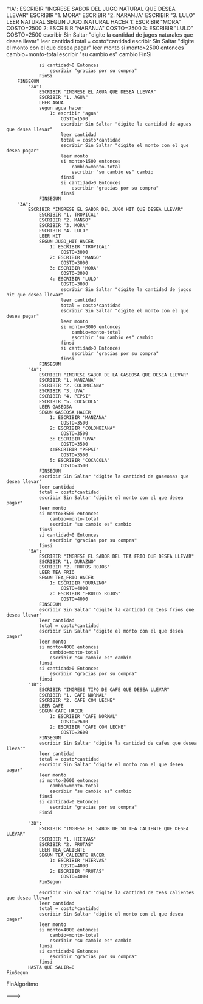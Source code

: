 "1A":
				ESCRIBIR "INGRESE SABOR DEL JUGO NATURAL QUE DESEA LLEVAR"
				ESCRIBIR "1. MORA"
				ESCRIBIR "2. NARANJA"
				ESCRIBIR "3. LULO"
				LEER NATURAL
				SEGUN JUGO_NATURAL HACER 
					1: ESCRIBIR "MORA"
						COSTO=2500
			2: ESCRIBIR "NARANJA"
				COSTO=2500
			3: ESCRIBIR "LULO"
				COSTO=2500
				escribir Sin Saltar "digite la cantidad de jugos naturales que desea llevar"
				leer cantidad 
				total = costo*cantidad 
				escribir Sin Saltar "digite el monto con el que desea pagar"
				leer monto
				si monto>2500 entonces 
					cambio=monto-total
					escribir "su cambio es" cambio 
				FinSi
				
				si cantidad>0 Entonces
					escribir "gracias por su compra"
				FinSi
		FINSEGUN 
			"2A":
				ESCRIBIR "INGRESE EL AGUA QUE DESEA LLEVAR"
				ESCRIBIR "1. AGUA"
				LEER AGUA 
				segun agua hacer
					1: escribir "agua"
						COSTO=1500
						escribir Sin Saltar "digite la cantidad de aguas que desea llevar"
						leer cantidad 
						total = costo*cantidad 
						escribir Sin Saltar "digite el monto con el que desea pagar"
						leer monto
						si monto>1500 entonces 
							cambio=monto-total
							escribir "su cambio es" cambio
						finsi 
						si cantidad>0 Entonces
							escribir "gracias por su compra"
						finsi 
				FINSEGUN 
		"3A":
			ESCRIBIR "INGRESE EL SABOR DEL JUGO HIT QUE DESEA LLEVAR"
				ESCRIBIR "1. TROPICAL"
				ESCRIBIR "2. MANGO"
				ESCRIBIR "3. MORA"
				ESCRIBIR "4. LULO"
				LEER HIT 
				SEGUN JUGO_HIT HACER 
					1: ESCRIBIR "TROPICAL"
						COSTO=3000
					2: ESCRIBIR "MANGO"
						COSTO=3000
					3: ESCRIBIR "MORA"
						COSTO=3000
					4: ESCRIBIR "LULO"
						COSTO=3000
						escribir Sin Saltar "digite la cantidad de jugos hit que desea llevar"
						leer cantidad 
						total = costo*cantidad 
						escribir Sin Saltar "digite el monto con el que desea pagar"
						leer monto
						si monto>3000 entonces 
							cambio=monto-total
							escribir "su cambio es" cambio
						finsi 
						si cantidad>0 Entonces
							escribir "gracias por su compra"
						finsi
				FINSEGUN 
			"4A":
				ESCRIBIR "INGRESE SABOR DE LA GASEOSA QUE DESEA LLEVAR"
				ESCRIBIR "1. MANZANA"
				ESCRIBIR "2. COLOMBIANA"
				ESCRIBIR "3. UVA"
				ESCRIBIR "4. PEPSI"
				ESCRIBIR "5. COCACOLA"
				LEER GASEOSA 
				SEGUN GASEOSA HACER 
					1: ESCRIBIR "MANZANA"
						COSTO=3500
					2: ESCRIBIR "COLOMBIANA"
						COSTO=3500
					3: ESCRIBIR "UVA"
						COSTO=3500
				    4:ESCRIBIR "PEPSI"
						COSTO=3500
					5: ESCRIBIR "COCACOLA"
						COSTO=3500
				FINSEGUN 
				escribir Sin Saltar "digite la cantidad de gaseosas que desea llevar"
				leer cantidad 
				total = costo*cantidad 
				escribir Sin Saltar "digite el monto con el que desea pagar"
				leer monto
				si monto>3500 entonces 
					cambio=monto-total
					escribir "su cambio es" cambio
				finsi 
				si cantidad>0 Entonces
					escribir "gracias por su compra"
				finsi 
			"5A":
				ESCRIBIR "INGRESE EL SABOR DEL TEA FRIO QUE DESEA LLEVAR"
				ESCRIBIR "1. DURAZNO"
				ESCRIBIR "2. FRUTOS ROJOS"
				LEER TEA_FRIO
				SEGUN TEA_FRIO HACER 
					1: ESCRIBIR "DURAZNO"
						COSTO=4000
					2: ESCRIBIR "FRUTOS ROJOS"
						COSTO=4000
				FINSEGUN 
				escribir Sin Saltar "digite la cantidad de teas frios que desea llevar"
				leer cantidad 
				total = costo*cantidad 
				escribir Sin Saltar "digite el monto con el que desea pagar"
				leer monto
				si monto>4000 entonces 
					cambio=monto-total
					escribir "su cambio es" cambio
				finsi 
				si cantidad>0 Entonces
					escribir "gracias por su compra"
				finsi 
			"1B":
				ESCRIBIR "INGRESE TIPO DE CAFE QUE DESEA LLEVAR"
				ESCRIBIR "1. CAFE NORMAL"
				ESCRIBIR "2. CAFE CON LECHE"
				LEER CAFE  
				SEGUN CAFE HACER 
					1: ESCRIBIR "CAFE NORMAL"
						COSTO=2600
					2: ESCRIBIR "CAFE CON LECHE"
						COSTO=2600
				FINSEGUN 
				escribir Sin Saltar "digite la cantidad de cafes que desea llevar"
				leer cantidad 
				total = costo*cantidad 
				escribir Sin Saltar "digite el monto con el que desea pagar"
				leer monto
				si monto>2600 entonces 
					cambio=monto-total
					escribir "su cambio es" cambio
				finsi 
				si cantidad>0 Entonces
					escribir "gracias por su compra"
				FinSi
				
			"3B":
				ESCRIBIR "INGRESE EL SABOR DE SU TEA CALIENTE QUE DESEA LLEVAR"
				ESCRIBIR "1. HIERVAS"
				ESCRIBIR "2. FRUTAS"
				LEER TEA_CALIENTE
				SEGUN TEA_CALIENTE HACER 
					1: ESCRIBIR "HIERVAS"
						COSTO=4000
					2: ESCRIBIR "FRUTAS"
						COSTO=4000
				FinSegun
				
				escribir Sin Saltar "digite la cantidad de teas calientes que desea llevar"
				leer cantidad 
				total = costo*cantidad 
				escribir Sin Saltar "digite el monto con el que desea pagar"
				leer monto
				si monto>4000 entonces 
					cambio=monto-total
					escribir "su cambio es" cambio
				finsi
				si cantidad>0 Entonces
					escribir "gracias por su compra"
				finsi 
			HASTA QUE SALIR=0
	FinSegun
	
FinAlgoritmo

--->
